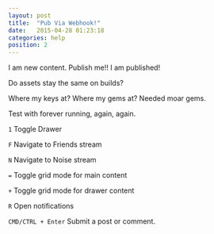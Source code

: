 ```yaml
---
layout: post
title:  "Pub Via Webhook!"
date:   2015-04-28 01:23:18
categories: help
position: 2
---
```


I am new content. Publish me!! I am published!

Do assets stay the same on builds?

Where my keys at? Where my gems at? Needed moar gems.

Test with forever running, again, again.

`1` Toggle Drawer

`F` Navigate to Friends stream

`N` Navigate to Noise stream

`=` Toggle grid mode for main content

`+` Toggle grid mode for drawer content

`R` Open notifications

`CMD/CTRL + Enter` Submit a post or comment.
